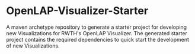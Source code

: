 # OpenLAP-Visualizer-Starter
A maven archetype repository to generate a starter project for developing new Visualizations for RWTH's OpenLAP Visualizer.
The generated starter project contains the required dependencies to quick start the development of new Visualizations.
